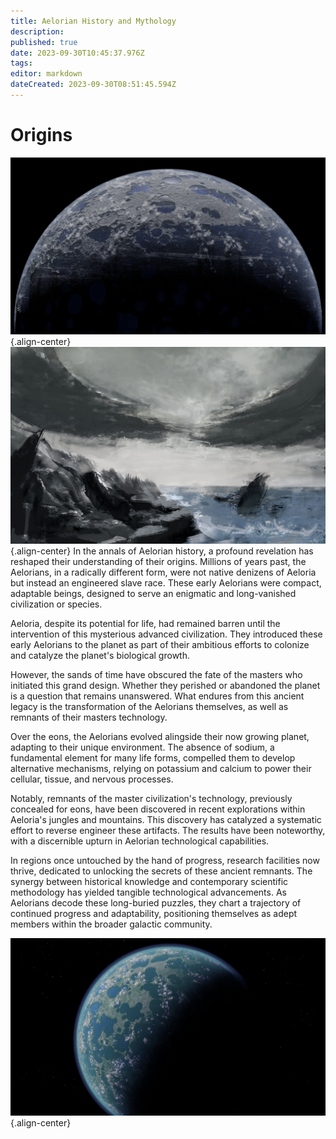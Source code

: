 ```yaml
---
title: Aelorian History and Mythology
description: 
published: true
date: 2023-09-30T10:45:37.976Z
tags: 
editor: markdown
dateCreated: 2023-09-30T08:51:45.594Z
---
```


# Origins

![ancient_aeloria_render.png](/reference/aeloria/ancient_aeloria_render.png){.align-center}
![ancient_aeloria_sketch_basic.jpg](/reference/aeloria/ancient_aeloria_sketch_basic.jpg){.align-center}
In the annals of Aelorian history, a profound revelation has reshaped their understanding of their origins. Millions of years past, the Aelorians, in a radically different form, were not native denizens of Aeloria but instead an engineered slave race. These early Aelorians were compact, adaptable beings, designed to serve an enigmatic and long-vanished civilization or species.

Aeloria, despite its potential for life, had remained barren until the intervention of this mysterious advanced civilization. They introduced these early Aelorians to the planet as part of their ambitious efforts to colonize and catalyze the planet's biological growth.

However, the sands of time have obscured the fate of the masters who initiated this grand design. Whether they perished or abandoned the planet is a question that remains unanswered. What endures from this ancient legacy is the transformation of the Aelorians themselves, as well as remnants of their masters technology.

Over the eons, the Aelorians evolved alingside their now growing planet, adapting to their unique environment. The absence of sodium, a fundamental element for many life forms, compelled them to develop alternative mechanisms, relying on potassium and calcium to power their cellular, tissue, and nervous processes.

Notably, remnants of the master civilization's technology, previously concealed for eons, have been discovered in recent explorations within Aeloria's jungles and mountains. This discovery has catalyzed a systematic effort to reverse engineer these artifacts. The results have been noteworthy, with a discernible upturn in Aelorian technological capabilities.

In regions once untouched by the hand of progress, research facilities now thrive, dedicated to unlocking the secrets of these ancient remnants. The synergy between historical knowledge and contemporary scientific methodology has yielded tangible technological advancements. As Aelorians decode these long-buried puzzles, they chart a trajectory of continued progress and adaptability, positioning themselves as adept members within the broader galactic community.

![aeloria_planet_modern_render.png](/reference/aeloria/aeloria_planet_modern_render.png){.align-center}


